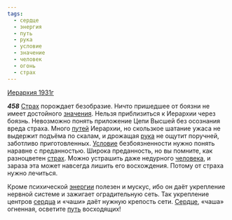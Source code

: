 ```yaml
---
tags:
  - сердце
  - энергия
  - путь
  - рука
  - условие
  - значение
  - человек
  - огонь
  - страх
---
```


[Иерархия 1931г](/agni/1931)

___458___
[Страх](/tag/#[страх](/tag/#страх)) порождает безобразие. Ничто пришедшее от боязни не имеет достойного [значения](/tag/#значение). Нельзя приблизиться к Иерархии через боязнь. Невозможно понять приложение Цепи Высшей без осознания вреда страха. Много [путей](/tag/#[путь](/tag/#путь)) Иерархии, но скользкое шатание ужаса не выдержит подъёма по скалам, и дрожащая [рука](/tag/#рука) не ощутит поручней, заботливо приготовленных. [Условие](/tag/#условие) безбоязненности нужно понять наравне с преданностью. Широка преданность, но вы помните, как разноцветен [страх](/tag/#страх). Можно устрашить даже недурного [человека](/tag/#человек), и зараза эта может навсегда лишить его восхождения. Потому от страха нужно лечиться.   

Кроме психической [энергии](/tag/#энергия) полезен и мускус, ибо он даёт укрепление нервной системе и зажигает оградительную сеть. Так укрепление центров [сердца](/tag/#сердце) и «чаши» даёт нужную крепость сети. [Сердце](/tag/#сердце), «чаша» огненная, осветите [путь](/tag/#путь) восходящих!   

